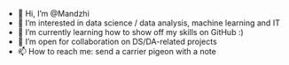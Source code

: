 - 👋 Hi, I’m @Mandzhi
- 👀 I’m interested in data science / data analysis, machine learning and IT
- 🌱 I’m currently learning how to show off my skills on GitHub :)
- 💞️ I’m open for collaboration on DS/DA-related projects
- 📫 How to reach me: send a carrier pigeon with a note

<!---
Mandzhi/Mandzhi is a ✨ special ✨ repository because its `README.md` (this file) appears on your GitHub profile.
You can click the Preview link to take a look at your changes.
--->
